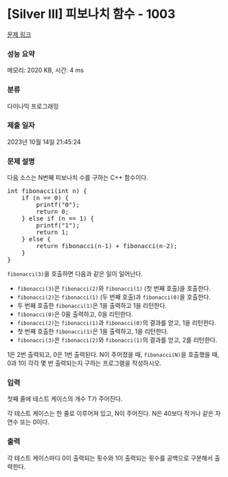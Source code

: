 # [Silver III] 피보나치 함수 - 1003 

[문제 링크](https://www.acmicpc.net/problem/1003) 

### 성능 요약

메모리: 2020 KB, 시간: 4 ms

### 분류

다이나믹 프로그래밍

### 제출 일자

2023년 10월 14일 21:45:24

### 문제 설명

<p>다음 소스는 N번째 피보나치 수를 구하는 C++ 함수이다.</p>

<pre>int fibonacci(int n) {
    if (n == 0) {
        printf("0");
        return 0;
    } else if (n == 1) {
        printf("1");
        return 1;
    } else {
        return fibonacci(n‐1) + fibonacci(n‐2);
    }
}
</pre>

<p><code>fibonacci(3)</code>을 호출하면 다음과 같은 일이 일어난다.</p>

<ul>
	<li><code>fibonacci(3)</code>은 <code>fibonacci(2)</code>와 <code>fibonacci(1)</code> (첫 번째 호출)을 호출한다.</li>
	<li><code>fibonacci(2)</code>는 <code>fibonacci(1)</code> (두 번째 호출)과 <code>fibonacci(0)</code>을 호출한다.</li>
	<li>두 번째 호출한 <code>fibonacci(1)</code>은 1을 출력하고 1을 리턴한다.</li>
	<li><code>fibonacci(0)</code>은 0을 출력하고, 0을 리턴한다.</li>
	<li><code>fibonacci(2)</code>는 <code>fibonacci(1)</code>과 <code>fibonacci(0)</code>의 결과를 얻고, 1을 리턴한다.</li>
	<li>첫 번째 호출한 <code>fibonacci(1)</code>은 1을 출력하고, 1을 리턴한다.</li>
	<li><code>fibonacci(3)</code>은 <code>fibonacci(2)</code>와 <code>fibonacci(1)</code>의 결과를 얻고, 2를 리턴한다.</li>
</ul>

<p>1은 2번 출력되고, 0은 1번 출력된다. N이 주어졌을 때, <code>fibonacci(N)</code>을 호출했을 때, 0과 1이 각각 몇 번 출력되는지 구하는 프로그램을 작성하시오.</p>

### 입력 

 <p>첫째 줄에 테스트 케이스의 개수 T가 주어진다.</p>

<p>각 테스트 케이스는 한 줄로 이루어져 있고, N이 주어진다. N은 40보다 작거나 같은 자연수 또는 0이다.</p>

### 출력 

 <p>각 테스트 케이스마다 0이 출력되는 횟수와 1이 출력되는 횟수를 공백으로 구분해서 출력한다.</p>

